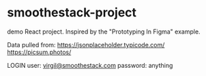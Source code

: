 # smoothestack-project
demo React project. 
Inspired by the "Prototyping In Figma" example.

Data pulled from:
https://jsonplaceholder.typicode.com/
https://picsum.photos/

LOGIN
user: virgil@smoothestack.com
password: anything
